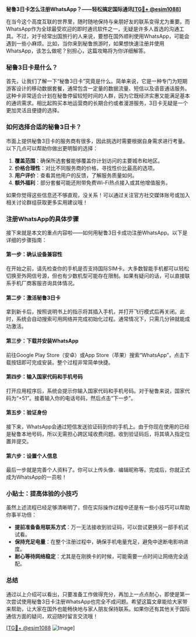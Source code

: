 **秘鲁3日卡怎么注册WhatsApp？——轻松搞定国际通讯[[TG💪+ @esim1088](https://t.me/s/esim1088)]**

在当今这个高度互联的世界里，随时随地保持与亲朋好友的联系变得尤为重要。而WhatsApp作为全球最受欢迎的即时通讯软件之一，无疑是许多人首选的沟通工具。不过，对于经常出国旅行的人来说，要想在国外顺利使用WhatsApp，可能会遇到一些小麻烦。比如，当你来到秘鲁旅游时，如果想快速注册并使用WhatsApp，该怎么做呢？别担心，这篇攻略将为你详细解答。

### 秘鲁3日卡是什么？

首先，让我们了解一下“秘鲁3日卡”究竟是什么。简单来说，它是一种专门为短期游客设计的移动数据套餐，通常包含一定量的数据流量、短信以及语音通话服务。这种卡非常适合计划在秘鲁停留较短时间的人群，因为它既经济实惠又能满足基本的通讯需求。相比起购买本地运营商的长期合约或者漫游服务，3日卡无疑是一个更加灵活且便捷的选择。

### 如何选择合适的秘鲁3日卡？

市面上提供秘鲁3日卡的服务商有很多，因此挑选时需要根据自身需求进行考量。以下几点可以帮助你做出更明智的选择：

1. **覆盖范围**：确保所选套餐能够覆盖你计划访问的主要城市和地区。
2. **价格合理性**：对比不同服务商的价格，寻找性价比最高的选项。
3. **用户评价**：查看其他用户的反馈，了解服务质量如何。
4. **额外福利**：部分套餐可能还附带免费Wi-Fi热点接入或其他增值服务。

如果你觉得这些信息还不够直观，没关系！可以通过关注官方社交媒体账号或加入相关讨论群组获取更多实用建议哦！

### 注册WhatsApp的具体步骤

接下来就是本文的重点内容啦——如何用秘鲁3日卡成功注册WhatsApp。以下是详细的步骤指南：

#### 第一步：确认设备兼容性
在开始之前，请先检查你的手机是否支持国际SIM卡。大多数智能手机都可以轻松切换至外网信号源，但也有少数机型可能存在限制。如果有疑问的话，可以直接联系手机厂商客服咨询具体情况。

#### 第二步：激活秘鲁3日卡
拿到新卡后，按照说明书上的指示将其插入手机，并打开飞行模式后再关闭。此时，系统会自动搜索可用网络并完成初始化过程。通常情况下，只需几分钟就能成功激活。

#### 第三步：下载并安装WhatsApp
前往Google Play Store（安卓）或App Store（苹果）搜索“WhatsApp”，点击下载按钮即可完成安装。整个过程非常简单快捷。

#### 第四步：输入国家代码和手机号码
打开应用程序后，系统会提示你输入国家代码和手机号码。对于秘鲁来说，国家代码为“+51”。接着输入你的电话号码，然后点击“下一步”。

#### 第五步：验证身份
接下来，WhatsApp会通过短信发送验证码到你的手机上。由于你现在使用的已经是秘鲁本地号码，所以无需担心跨区域收费问题。收到验证码后，将其填入指定位置并提交。

#### 第六步：设置个人信息
最后一步就是完善个人资料了。你可以上传头像、编辑昵称等。完成后，你就正式成为WhatsApp的一员啦！

### 小贴士：提高体验的小技巧

虽然上述流程已经足够清晰明了，但在实际操作过程中还是有一些小技巧可以帮助你事半功倍：

- **提前准备备用联系方式**：万一无法接收到验证码，可以尝试更换另一部手机试试看。
- **保持充足电量**：在整个注册过程中，确保手机电量充足，避免中途断电影响进度。
- **耐心等待网络稳定**：尤其是在刚换卡的时候，可能需要一点时间让网络完全适配。

### 总结

通过以上介绍可以看出，只要准备工作做得充分，再加上一点点耐心，即使是第一次尝试使用秘鲁3日卡注册WhatsApp也完全不成问题。希望这篇文章能给大家带来帮助，让大家在国外也能畅快地与家人朋友保持联系。如果你还有其他关于国际通信方面的疑问，欢迎随时留言交流哦！

[[TG💪+ @esim1088](https://t.me/s/esim1088) ![Image](https://i.postimg.cc/4NQfJmqS/Snipaste-2025-05-13-00-14-12.png)]
